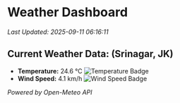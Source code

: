 
# Weather Dashboard

_Last Updated: 2025-09-11 06:16:11_

## Current Weather Data: (Srinagar, JK)
- **Temperature:** 24.6 °C ![Temperature Badge](https://img.shields.io/badge/Temperature-Medium%20Temp-green)
- **Wind Speed:** 4.1 km/h ![Wind Speed Badge](https://img.shields.io/badge/Wind%20Speed-Light%20Wind-blue)

*Powered by Open-Meteo API*
